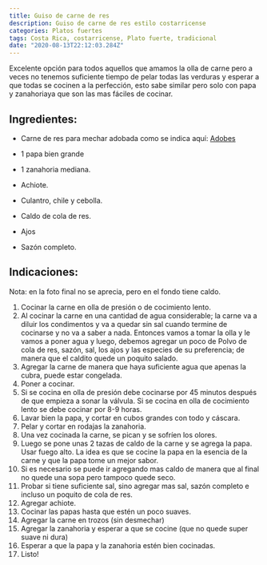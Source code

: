 ```yaml
---
title: Guiso de carne de res
description: Guiso de carne de res estilo costarricense
categories: Platos fuertes
tags: Costa Rica, costarricense, Plato fuerte, tradicional
date: "2020-08-13T22:12:03.284Z"
---
```

Excelente opción para todos aquellos que amamos la olla de carne pero a veces no tenemos suficiente tiempo de pelar todas las verduras y esperar a que todas se cocinen a la perfección, esto sabe similar pero solo con papa y zanahoriaya que son las mas fáciles de cocinar.

## Ingredientes:

- Carne de res para mechar adobada como se indica aquí: [Adobes ](/Adobes/Adobes/)

- 1 papa bien grande
- 1 zanahoria mediana.
- Achiote.
- Culantro, chile y cebolla.
- Caldo de cola de res.
- Ajos
- Sazón completo.

## Indicaciones:

Nota: en la foto final no se aprecia, pero en el fondo tiene caldo.

1. Cocinar la carne en olla de presión o de cocimiento lento. 
2. Al cocinar la carne en una cantidad de agua considerable; la carne va a diluir los condimentos y va a quedar sin sal cuando termine de cocinarse y no va a saber a nada. Entonces vamos a tomar la olla y le vamos a poner agua y luego, debemos agregar un poco de Polvo de cola de res, sazón, sal, los ajos y las especies de su preferencia; de manera que el caldito quede un poquito salado.
3. Agregar la carne de manera que haya suficiente agua que apenas la cubra, puede estar congelada.
4. Poner a cocinar.
5. Si se cocina en olla de presión debe cocinarse por 45 minutos después de que empieza a sonar la válvula. Si se cocina en olla de cocimiento lento se debe cocinar por 8-9 horas.
6. Lavar bien la papa, y cortar en cubos grandes con todo y cáscara.
7. Pelar y cortar en rodajas la zanahoria.
8. Una vez cocinada la carne, se pican y se sofríen los olores.
9. Luego se pone unas 2 tazas de caldo de la carne y se agrega la papa. Usar fuego alto. La idea es que se cocine la papa en la esencia de la carne y que la papa tome un mejor sabor. 
10. Si es necesario se puede ir agregando mas caldo de manera que al final no quede una sopa pero tampoco quede seco.
11. Probar si tiene suficiente sal, sino agregar mas sal, sazón completo e incluso un poquito de cola de res.
12. Agregar achiote.
13. Cocinar las papas hasta que estén un poco suaves.
14. Agregar la carne en trozos (sin desmechar)
15. Agregar la zanahoria y esperar a que se cocine (que no quede super suave ni dura)
16. Esperar a que la papa y la zanahoria estén bien cocinadas.
17. Listo!
